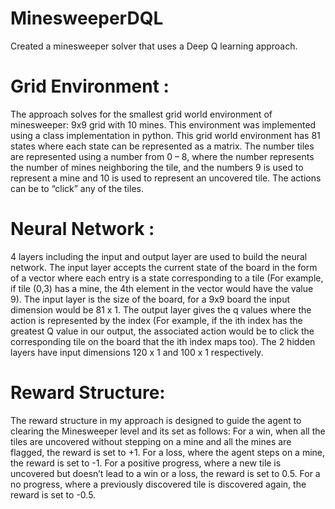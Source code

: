 # MinesweeperDQL
Created a minesweeper solver that uses a Deep Q learning approach.

# Grid Environment :
The approach solves for the smallest grid world environment of minesweeper: 9x9 grid with 10 mines. This environment was implemented using a class implementation in python. This grid world environment has 81 states where each state can be represented as a matrix. The number tiles are represented using a number from 0 – 8, where the number represents the number of mines neighboring the tile, and the numbers 9 is used to represent a mine and 10 is used to represent an uncovered tile. The actions can be to “click” any of the tiles.

# Neural Network :
4 layers including the input and output layer are used to build the neural network. The input layer accepts the current state of the board in the form of a vector where each entry is a state corresponding to a tile (For example, if tile (0,3) has a mine, the 4th element in the vector would have the value 9). The input layer is the size of the board, for a 9x9 board the input dimension would be 81 x 1. The output layer gives the q values where the action is represented by the index (For example, if the ith index has the greatest Q value in our output, the associated action would be to click the corresponding tile on the board that the ith index maps too). The 2 hidden layers have input dimensions 120 x 1 and 100 x 1 respectively.

# Reward Structure:
The reward structure in my approach is designed to guide the agent to clearing the Minesweeper level and its set as follows:
For a win, when all the tiles are uncovered without stepping on a mine and all the mines are flagged, the reward is set to +1.
For a loss, where the agent steps on a mine, the reward is set to -1.
For a positive progress, where a new tile is uncovered but doesn’t lead to a win or a loss, the reward is set to 0.5.
For a no progress, where a previously discovered tile is discovered again, the reward is set to -0.5.
